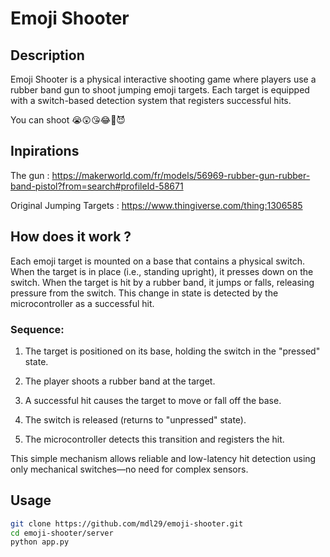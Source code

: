 # Emoji Shooter

## Description
Emoji Shooter is a physical interactive shooting game where players use a rubber band gun to shoot jumping emoji targets. Each target is equipped with a switch-based detection system that registers successful hits.

You can shoot 😭😲😘😂💩😈

## Inpirations
The gun : https://makerworld.com/fr/models/56969-rubber-gun-rubber-band-pistol?from=search#profileId-58671

Original Jumping Targets : https://www.thingiverse.com/thing:1306585

## How does it work ?
Each emoji target is mounted on a base that contains a physical switch. When the target is in place (i.e., standing upright), it presses down on the switch. When the target is hit by a rubber band, it jumps or falls, releasing pressure from the switch. This change in state is detected by the microcontroller as a successful hit.

### Sequence:

1. The target is positioned on its base, holding the switch in the "pressed" state.

2. The player shoots a rubber band at the target.

3. A successful hit causes the target to move or fall off the base.

4. The switch is released (returns to "unpressed" state).

5. The microcontroller detects this transition and registers the hit.

This simple mechanism allows reliable and low-latency hit detection using only mechanical switches—no need for complex sensors.

## Usage
```bash
git clone https://github.com/mdl29/emoji-shooter.git
cd emoji-shooter/server
python app.py
```